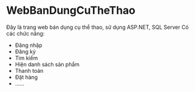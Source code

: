 # WebBanDungCuTheThao
Đây là trang web bán dụng cụ thể thao, sử dụng ASP.NET, SQL Server
Có các chức năng:
- Đăng nhập
- Đăng ký
- Tìm kiếm
- Hiện danh sách sản phẩm
- Thanh toán
- Đặt hàng
- ......
